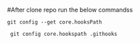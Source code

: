 #After clone repo run the below commandss

```
git config --get core.hooksPath
```

```
 git config core.hookspath .githooks
``` 
